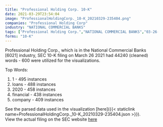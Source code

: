 ```yaml
---
title: "Professional Holding Corp. 10-K"
date: 2021-03-29T23:54:04
image: "ProfessionalHoldingCorp._10-K_20210329-235404.png"
companies: "Professional Holding Corp"
industry: "NATIONAL COMMERCIAL BANKS"
tags: ["Professional Holding Corp.","NATIONAL COMMERCIAL BANKS","03-26-2021","10-K"]
forms: "10-K"
---
```

Professional Holding Corp., which is in the National Commercial Banks [6021] industry, SEC 10-K filing on March 26 2021 had 44240 (cleaned) words - 600 were utilized for the visualizations.

Top Words:
1. 1 - 495 instances
2. loans - 488 instances
3. 2020 - 458 instances
4. financial - 438 instances
5. company - 409 instances


See the parsed data used in the visualization [here]({{< staticlink name=ProfessionalHoldingCorp._10-K_20210329-235404.json >}}).  
View the actual filing on the SEC website [here](https://www.sec.gov/Archives/edgar/data/1630856/0001558370-21-003552.txt)